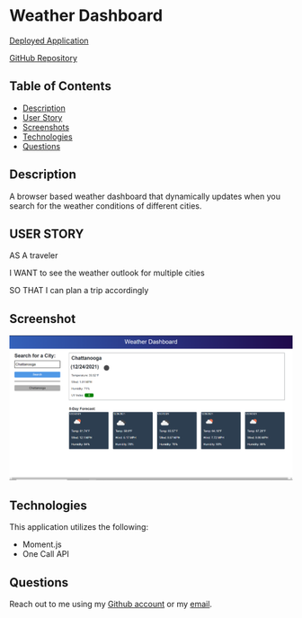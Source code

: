 # Weather Dashboard

[Deployed Application]()

[GitHub Repository](https://github.com/Ericcrain77/weather-dashboard)

## Table of Contents
* [Description](#description)
* [User Story](#user-story)
* [Screenshots](#screenshots)
* [Technologies](#technologies)
* [Questions](#questions)

## Description

A browser based weather dashboard that dynamically updates when you search for the weather conditions of different cities. 

## USER STORY

AS A traveler

I WANT to see the weather outlook for multiple cities

SO THAT I can plan a trip accordingly

## Screenshot

![Weather-Dashboard](assets/images/Weather-Dashboard.png)


## Technologies
This application utilizes the following:
* Moment.js
* One Call API

## Questions
Reach out to me using my [Github account](https://github.com/Ericcrain77) or my [email](ericcrain77@gmail.com).
